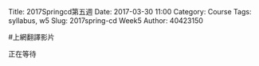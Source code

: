 Title: 2017Springcd第五週
Date: 2017-03-30 11:00
Category: Course
Tags: syllabus, w5
Slug: 2017spring-cd Week5
Author: 40423150

<!-- PELICAN_END_SUMMARY -->
#上網翻譯影片

 正在等待